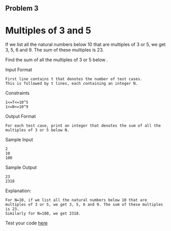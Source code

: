 ## Problem 3
# Multiples of 3 and 5

If we list all the natural numbers below 10 that are multiples of 3 or 5, we get 3, 5, 6 and 9. The sum of these multiples is 23.

Find the sum of all the multiples of 3 or 5 below .

Input Format
```
First line contains t that denotes the number of test cases.
This is followed by t lines, each containing an integer N.
```
Constraints
```
1<=T<=10^5
1<=N<=10^9
```

Output Format
```
For each test case, print an integer that denotes the sum of all the multiples of 3 or 5 below N.
```
Sample Input
```
2
10
100
```
Sample Output
```
23
2318
```
Explanation:
```
For N=10, if we list all the natural numbers below 10 that are multiples of 3 or 5, we get 3, 5, 6 and 9. The sum of these multiples is 23.
Similarly for N=100, we get 2318.
```
Test your code [here](https://www.hackerrank.com/contests/projecteuler/challenges/euler001/problem?isFullScreen=true)

